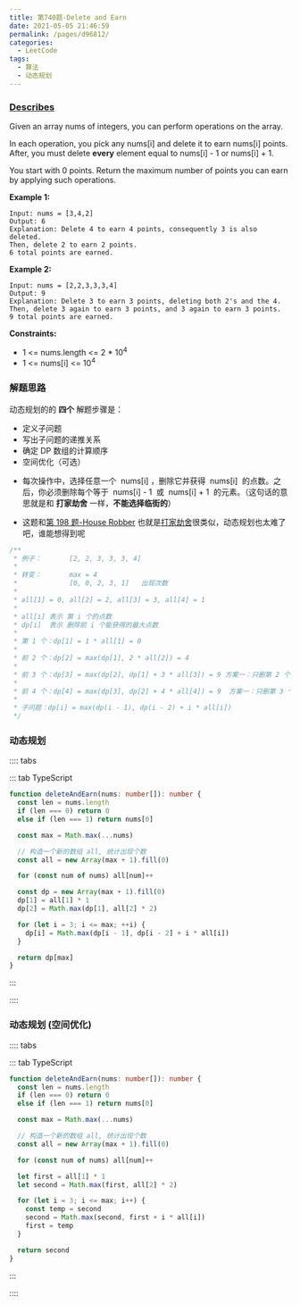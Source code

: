 ```yaml
---
title: 第740题-Delete and Earn
date: 2021-05-05 21:46:59
permalink: /pages/d96812/
categories:
  - LeetCode
tags:
  - 算法
  - 动态规划
---
```


### [Describes](https://leetcode-cn.com/problems/delete-and-earn/)

Given an array <span class="span-shadow">nums</span> of integers, you can perform operations on the array.

In each operation, you pick any <span class="span-shadow">nums[i]</span> and delete it to earn <span class="span-shadow">nums[i]</span> points. After, you must delete **every** element equal to <span class="span-shadow">nums[i] - 1</span> or <span class="span-shadow">nums[i] + 1</span>.

You start with <span class="span-shadow">0</span> points. Return the maximum number of points you can earn by applying such operations.

<!-- more -->

**Example 1:**

```
Input: nums = [3,4,2]
Output: 6
Explanation: Delete 4 to earn 4 points, consequently 3 is also deleted.
Then, delete 2 to earn 2 points.
6 total points are earned.
```

**Example 2:**

```
Input: nums = [2,2,3,3,3,4]
Output: 9
Explanation: Delete 3 to earn 3 points, deleting both 2's and the 4.
Then, delete 3 again to earn 3 points, and 3 again to earn 3 points.
9 total points are earned.
```

**Constraints:**

- <span class="span-shadow">1 <= nums.length <= 2 \* 10<sup>4</sup></span>
- <span class="span-shadow">1 <= nums[i] <= 10<sup>4</sup></span>

### 解题思路

动态规划的的 **四个** 解题步骤是：

- 定义子问题
- 写出子问题的递推关系
- 确定 DP 数组的计算顺序
- 空间优化（可选）

* <span class="span-shadow">每次操作中，选择任意一个  nums[i] ，删除它并获得  nums[i]  的点数。之后，你必须删除每个等于  nums[i] - 1  或  nums[i] + 1  的元素。</span>（这句话的意思就是和 **打家劫舍** 一样，**不能选择临街的**）

* 这题和[第 198 题-House Robber](https://xiaojun996.top/pages/45c723/) 也就是[打家劫舍](https://leetcode-cn.com/problems/house-robber/)很类似，动态规划也太难了吧，谁能想得到呢

```TypeScript
/**
 * 例子：       [2, 2, 3, 3, 3, 4]
 *
 * 转变：       max = 4
 *             [0, 0, 2, 3, 1]   出现次数
 *
 * all[1] = 0, all[2] = 2, all[3] = 3, all[4] = 1
 *
 * all[i] 表示 第 i 个的点数
 * dp[i]  表示 删除前 i 个能获得的最大点数
 *
 * 第 1 个：dp[1] = 1 * all[1] = 0
 *
 * 前 2 个：dp[2] = max(dp[1], 2 * all[2]) = 4
 *
 * 前 3 个：dp[3] = max(dp[2], dp[1] + 3 * all[3]) = 9 方案一：只删第 2 个、 方案二：删第 1 个 和 获得第 3 个点数
 *
 * 前 4 个：dp[4] = max(dp[3], dp[2] + 4 * all[4]) = 9  方案一：只删第 3 个、 方案二：删第 2 个 和 获得第 4 个点数
 *
 * 子问题：dp[i] = max(dp(i - 1), dp(i - 2) + i * all[i])
 */
```

### 动态规划

:::: tabs

::: tab TypeScript

```TypeScript
function deleteAndEarn(nums: number[]): number {
  const len = nums.length
  if (len === 0) return 0
  else if (len === 1) return nums[0]

  const max = Math.max(...nums)

  // 构造一个新的数组 all, 统计出现个数
  const all = new Array(max + 1).fill(0)

  for (const num of nums) all[num]++

  const dp = new Array(max + 1).fill(0)
  dp[1] = all[1] * 1
  dp[2] = Math.max(dp[1], all[2] * 2)

  for (let i = 3; i <= max; ++i) {
    dp[i] = Math.max(dp[i - 1], dp[i - 2] + i * all[i])
  }

  return dp[max]
}
```

:::

::::

### 动态规划 (空间优化)

:::: tabs

::: tab TypeScript

```TypeScript
function deleteAndEarn(nums: number[]): number {
  const len = nums.length
  if (len === 0) return 0
  else if (len === 1) return nums[0]

  const max = Math.max(...nums)

  // 构造一个新的数组 all, 统计出现个数
  const all = new Array(max + 1).fill(0)

  for (const num of nums) all[num]++

  let first = all[1] * 1
  let second = Math.max(first, all[2] * 2)

  for (let i = 3; i <= max; i++) {
    const temp = second
    second = Math.max(second, first + i * all[i])
    first = temp
  }

  return second
}
```

:::

::::
